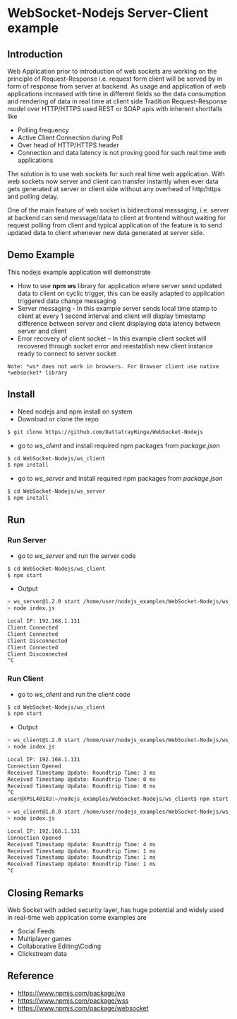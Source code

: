 # WebSocket-Nodejs Server-Client example

## Introduction 
Web Application prior to introduction of web sockets are working on the principle of Request-Response i.e. request form client will be served by in form of response from server at backend. 
As usage and application of web applications increased with time in different fields so the data consumption and rendering of data in real time at client side 
Tradition Request-Response model over HTTP/HTTPS used REST or SOAP apis with inherent shortfalls like 
* Polling frequency 
* Active Client Connection during Poll
* Over head of HTTP/HTTPS header
* Connection and data latency 
is not proving good for such real time web applications

The solution is to use web sockets for such real time web application. With web sockets now server and client can transfer instantly when ever data gets generated at server or client side without any overhead of http/https and polling delay. 

One of the main feature of web socket is bidirectional messaging, i.e. server at backend can send message/data to client at frontend without waiting for request polling from client and typical application of the feature is to send updated data to client whenever new data generated at server side. 

## Demo Example 

This nodejs example application will demonstrate 
* How to use **npm ws** library for application where server send updated data to client on cyclic trigger, this can be easily adapted to application triggered data change messaging  
* Server messaging - In this example server sends local time stamp to client at every 1 second interval and client will display timestamp difference between server and client displaying data latency between server and client 
* Error recovery of client socket – In this example client socket will recovered through socket error and reestablish new client instance ready to connect to server socket

`
Note: *ws* does not work in browsers. For Browser client use native *websocket* library
`
## Install
* Need nodejs and npm install on system 
* Download or clone the repo 

```sh
$ git clone https://github.com/DattatrayHinge/WebSocket-Nodejs
```

* go to *ws_client* and install required npm packages from *package.json*

```sh
$ cd WebSocket-Nodejs/ws_client
$ npm install 
```

* go to *ws_server* and install required npm packages from *package.json*

```sh
$ cd WebSocket-Nodejs/ws_server
$ npm install
```

## Run 

### Run Server 

* go to *ws_server* and run the server code 

```sh
$ cd WebSocket-Nodejs/ws_client
$ npm start 
```

* Output
```sh
> ws_server@1.2.0 start /home/user/nodejs_examples/WebSocket-Nodejs/ws_server
> node index.js

Local IP: 192.168.1.131
Client Connected
Client Connected
Client Disconnected
Client Connected
Client Disconnected
^C
```

### Run Client

* go to *ws_client* and run the client code 

```sh
$ cd WebSocket-Nodejs/ws_client
$ npm start 
```

* Output 
```sh
> ws_client@1.2.0 start /home/user/nodejs_examples/WebSocket-Nodejs/ws_client
> node index.js

Local IP: 192.168.1.131
Connection Opened
Received Timestamp Update: Roundtrip Time: 3 ms
Received Timestamp Update: Roundtrip Time: 0 ms
Received Timestamp Update: Roundtrip Time: 0 ms
^C
user@XPSL401XU:~/nodejs_examples/WebSocket-Nodejs/ws_client$ npm start

> ws_client@1.0.0 start /home/user/nodejs_examples/WebSocket-Nodejs/ws_client
> node index.js

Local IP: 192.168.1.131
Connection Opened
Received Timestamp Update: Roundtrip Time: 4 ms
Received Timestamp Update: Roundtrip Time: 1 ms
Received Timestamp Update: Roundtrip Time: 1 ms
Received Timestamp Update: Roundtrip Time: 1 ms
^C
```

## Closing Remarks 
Web Socket with added security layer, has huge potential and widely used in real-time web application some examples are 
* Social Feeds 
* Multiplayer games 
* Collaborative Editing\Coding 
* Clickstream data


## Reference
* https://www.npmjs.com/package/ws
* https://www.npmjs.com/package/wss
* https://www.npmjs.com/package/websocket

